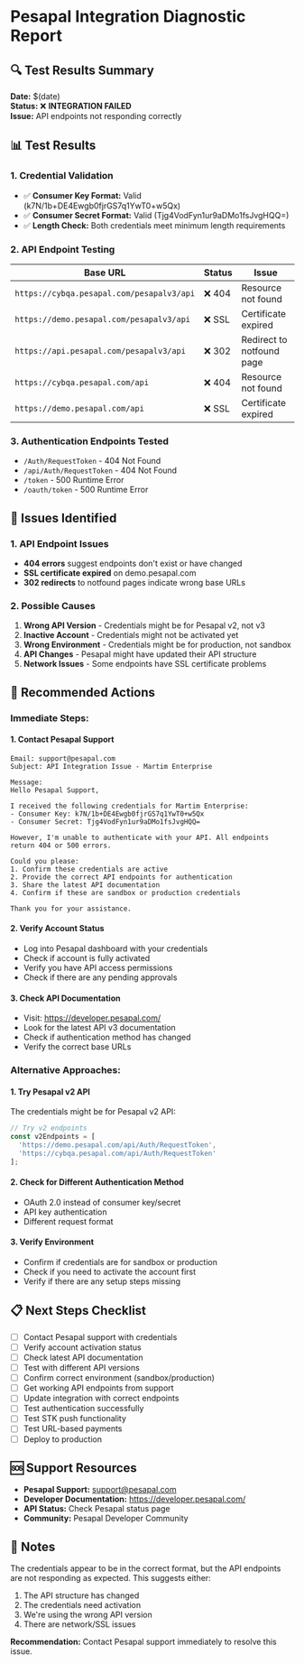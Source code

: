# Pesapal Integration Diagnostic Report

## 🔍 **Test Results Summary**

**Date:** $(date)  
**Status:** ❌ **INTEGRATION FAILED**  
**Issue:** API endpoints not responding correctly

## 📊 **Test Results**

### **1. Credential Validation**
- ✅ **Consumer Key Format:** Valid (k7N/1b+DE4Ewgb0fjrGS7q1YwT0+w5Qx)
- ✅ **Consumer Secret Format:** Valid (Tjg4VodFyn1ur9aDMo1fsJvgHQQ=)
- ✅ **Length Check:** Both credentials meet minimum length requirements

### **2. API Endpoint Testing**
| Base URL | Status | Issue |
|----------|--------|-------|
| `https://cybqa.pesapal.com/pesapalv3/api` | ❌ 404 | Resource not found |
| `https://demo.pesapal.com/pesapalv3/api` | ❌ SSL | Certificate expired |
| `https://api.pesapal.com/pesapalv3/api` | ❌ 302 | Redirect to notfound page |
| `https://cybqa.pesapal.com/api` | ❌ 404 | Resource not found |
| `https://demo.pesapal.com/api` | ❌ SSL | Certificate expired |

### **3. Authentication Endpoints Tested**
- `/Auth/RequestToken` - 404 Not Found
- `/api/Auth/RequestToken` - 404 Not Found  
- `/token` - 500 Runtime Error
- `/oauth/token` - 500 Runtime Error

## 🚨 **Issues Identified**

### **1. API Endpoint Issues**
- **404 errors** suggest endpoints don't exist or have changed
- **SSL certificate expired** on demo.pesapal.com
- **302 redirects** to notfound pages indicate wrong base URLs

### **2. Possible Causes**
1. **Wrong API Version** - Credentials might be for Pesapal v2, not v3
2. **Inactive Account** - Credentials might not be activated yet
3. **Wrong Environment** - Credentials might be for production, not sandbox
4. **API Changes** - Pesapal might have updated their API structure
5. **Network Issues** - Some endpoints have SSL certificate problems

## 🔧 **Recommended Actions**

### **Immediate Steps:**

#### **1. Contact Pesapal Support**
```
Email: support@pesapal.com
Subject: API Integration Issue - Martim Enterprise

Message:
Hello Pesapal Support,

I received the following credentials for Martim Enterprise:
- Consumer Key: k7N/1b+DE4Ewgb0fjrGS7q1YwT0+w5Qx
- Consumer Secret: Tjg4VodFyn1ur9aDMo1fsJvgHQQ=

However, I'm unable to authenticate with your API. All endpoints return 404 or 500 errors.

Could you please:
1. Confirm these credentials are active
2. Provide the correct API endpoints for authentication
3. Share the latest API documentation
4. Confirm if these are sandbox or production credentials

Thank you for your assistance.
```

#### **2. Verify Account Status**
- Log into Pesapal dashboard with your credentials
- Check if account is fully activated
- Verify you have API access permissions
- Check if there are any pending approvals

#### **3. Check API Documentation**
- Visit: https://developer.pesapal.com/
- Look for the latest API v3 documentation
- Check if authentication method has changed
- Verify the correct base URLs

### **Alternative Approaches:**

#### **1. Try Pesapal v2 API**
The credentials might be for Pesapal v2 API:
```javascript
// Try v2 endpoints
const v2Endpoints = [
  'https://demo.pesapal.com/api/Auth/RequestToken',
  'https://cybqa.pesapal.com/api/Auth/RequestToken'
];
```

#### **2. Check for Different Authentication Method**
- OAuth 2.0 instead of consumer key/secret
- API key authentication
- Different request format

#### **3. Verify Environment**
- Confirm if credentials are for sandbox or production
- Check if you need to activate the account first
- Verify if there are any setup steps missing

## 📋 **Next Steps Checklist**

- [ ] Contact Pesapal support with credentials
- [ ] Verify account activation status
- [ ] Check latest API documentation
- [ ] Test with different API versions
- [ ] Confirm correct environment (sandbox/production)
- [ ] Get working API endpoints from support
- [ ] Update integration with correct endpoints
- [ ] Test authentication successfully
- [ ] Test STK push functionality
- [ ] Test URL-based payments
- [ ] Deploy to production

## 🆘 **Support Resources**

- **Pesapal Support:** support@pesapal.com
- **Developer Documentation:** https://developer.pesapal.com/
- **API Status:** Check Pesapal status page
- **Community:** Pesapal Developer Community

## 📝 **Notes**

The credentials appear to be in the correct format, but the API endpoints are not responding as expected. This suggests either:
1. The API structure has changed
2. The credentials need activation
3. We're using the wrong API version
4. There are network/SSL issues

**Recommendation:** Contact Pesapal support immediately to resolve this issue.
